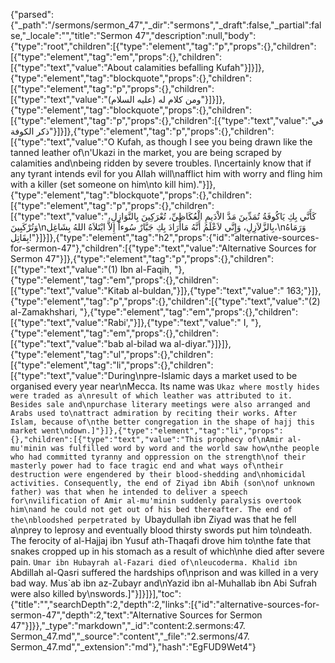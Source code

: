{"parsed":{"_path":"/sermons/sermon_47","_dir":"sermons","_draft":false,"_partial":false,"_locale":"","title":"Sermon 47","description":null,"body":{"type":"root","children":[{"type":"element","tag":"p","props":{},"children":[{"type":"element","tag":"em","props":{},"children":[{"type":"text","value":"About calamities befalling Kufah"}]}]},{"type":"element","tag":"blockquote","props":{},"children":[{"type":"element","tag":"p","props":{},"children":[{"type":"text","value":"ومن كلام له (عليه السلام)"}]}]},{"type":"element","tag":"blockquote","props":{},"children":[{"type":"element","tag":"p","props":{},"children":[{"type":"text","value":"في ذكر الكوفة"}]}]},{"type":"element","tag":"p","props":{},"children":[{"type":"text","value":"O Kufah, as though I see you being drawn like the tanned leather of\n'Ukazi in the market, you are being scraped by calamities and\nbeing ridden by severe troubles. I\ncertainly know that if any tyrant intends evil for you Allah will\nafflict him with worry and fling him with a killer (set someone on him\nto kill him)."}]},{"type":"element","tag":"blockquote","props":{},"children":[{"type":"element","tag":"p","props":{},"children":[{"type":"text","value":"كَأَنَّي بِكِ يَاكُوفَةُ تُمَدِّينَ مَدَّ الاْدَيمِ الْعُكَاظِيِّ، تُعْرَكِينَ بِالنَّوَازِلِ، وَتُرْكَبِينَ\nبِالزَّلاَزِلِ، وَإِنَّي لاَعْلَمُ أَنَّهُ مَاأَرَادَ بِكِ جَبَّارٌ سُوءاً إِلاَّ ابْتَلاَهُ اللهُ بِشَاغِل،\nوَرَمَاهُ بِقَاتِل!"}]}]},{"type":"element","tag":"h2","props":{"id":"alternative-sources-for-sermon-47"},"children":[{"type":"text","value":"Alternative Sources for Sermon 47"}]},{"type":"element","tag":"p","props":{},"children":[{"type":"text","value":"(1) Ibn al-Faqih, "},{"type":"element","tag":"em","props":{},"children":[{"type":"text","value":"Kitab al-buldan,"}]},{"type":"text","value":" 163;"}]},{"type":"element","tag":"p","props":{},"children":[{"type":"text","value":"(2) al-Zamakhshari, "},{"type":"element","tag":"em","props":{},"children":[{"type":"text","value":"Rabi',"}]},{"type":"text","value":" I, "},{"type":"element","tag":"em","props":{},"children":[{"type":"text","value":"bab al-bilad wa al-diyar."}]}]},{"type":"element","tag":"ul","props":{},"children":[{"type":"element","tag":"li","props":{},"children":[{"type":"text","value":"During\npre-Islamic days a market used to be organised every year near\nMecca. Its name was `Ukaz where mostly hides were traded as a\nresult of which leather was attributed to it. Besides sale and\npurchase literary meetings were also arranged and Arabs used to\nattract admiration by reciting their works. After Islam, because of\nthe better congregation in the shape of hajj this market went\ndown.]"}]},{"type":"element","tag":"li","props":{},"children":[{"type":"text","value":"This prophecy of\nAmir al-mu'minin was fulfilled word by word and the world saw how\nthe people who had committed tyranny and oppression on the strength\nof their masterly power had to face tragic end and what ways of\ntheir destruction were engendered by their blood-shedding and\nhomicidal activities. Consequently, the end of Ziyad ibn Abih (son\nof unknown father) was that when he intended to deliver a speech for\nvilification of Amir al-mu'minin suddenly paralysis overtook him\nand he could not get out of his bed thereafter. The end of the\nbloodshed perpetrated by `Ubaydullah ibn Ziyad was that he fell a\nprey to leprosy and eventually blood thirsty swords put him to\ndeath. The ferocity of al-Hajjaj ibn Yusuf ath-Thaqafi drove him to\nthe fate that snakes cropped up in his stomach as a result of which\nhe died after severe pain. `Umar ibn Hubayrah al-Fazari died of\nleucoderma. Khalid ibn `Abdillah al-Qasri suffered the hardships of\nprison and was killed in a very bad way. Mus`ab ibn az-Zubayr and\nYazid ibn al-Muhallab ibn Abi Sufrah were also killed by\nswords.]"}]}]}],"toc":{"title":"","searchDepth":2,"depth":2,"links":[{"id":"alternative-sources-for-sermon-47","depth":2,"text":"Alternative Sources for Sermon 47"}]}},"_type":"markdown","_id":"content:2.sermons:47. Sermon_47.md","_source":"content","_file":"2.sermons/47. Sermon_47.md","_extension":"md"},"hash":"EgFUD9Wet4"}